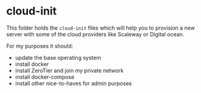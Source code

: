 # cloud-init

This folder holds the `cloud-init` files which will help
you to provision a new server with some of the cloud providers like
Scaleway or Digital ocean.

For my purposes it should:

  * update the base operating system
  * install docker
  * install ZeroTier and join my private network
  * install docker-compose
  * install other nice-to-haves for admin purposes
